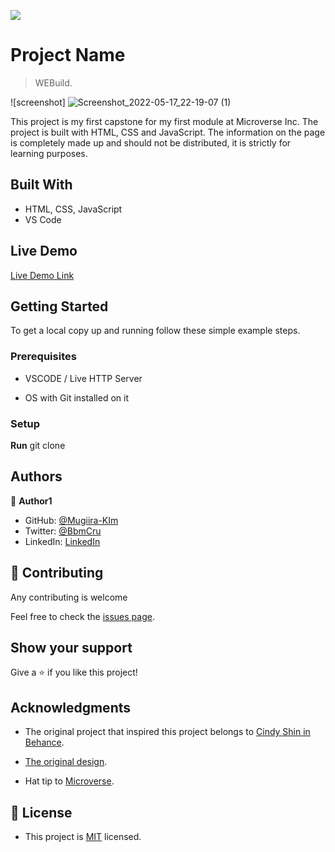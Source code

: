 ![](https://img.shields.io/badge/Microverse-blueviolet)

# Project Name

> WEBuild.

![screenshot] ![Screenshot_2022-05-17_22-19-07 (1)](https://user-images.githubusercontent.com/99125250/168893139-2edfb09a-3d95-4231-8028-31e956edcd4a.png)

This project is my first capstone for my first module at Microverse Inc.  The project is built with HTML, CSS and JavaScript. The information on the page is completely made up and should not be distributed, it is strictly for learning purposes. 

## Built With

- HTML, CSS, JavaScript
- VS Code

## Live Demo

[Live Demo Link]()


## Getting Started

To get a local copy up and running follow these simple example steps.

### Prerequisites

- VSCODE / Live HTTP Server

- OS with Git installed on it


### Setup

**Run** git clone 


## Authors

👤 **Author1**

- GitHub: [@Mugiira-KIm](https://github.com/Mugiira-Kim)
- Twitter: [@BbmCru](https://twitter.com/BbmCru)
- LinkedIn: [LinkedIn](https://www.linkedin.com/in/mugiira-kimathi-3b3a56226/)


## 🤝 Contributing

Any contributing is welcome

Feel free to check the [issues page](https://github.com/Mugiira-Kim/CAPSTONE-ONE-/issues).

## Show your support

Give a ⭐️ if you like this project!

## Acknowledgments

- The original project that inspired this project belongs to [Cindy Shin in Behance](https://www.behance.net/adagio07).

- [The original design](https://www.behance.net/gallery/29845175/CC-Global-Summit-2015).

- Hat tip to [Microverse](https://microverse.org/).

## 📝 License

- This project is [MIT](./Licenses//MIT.md) licensed.
